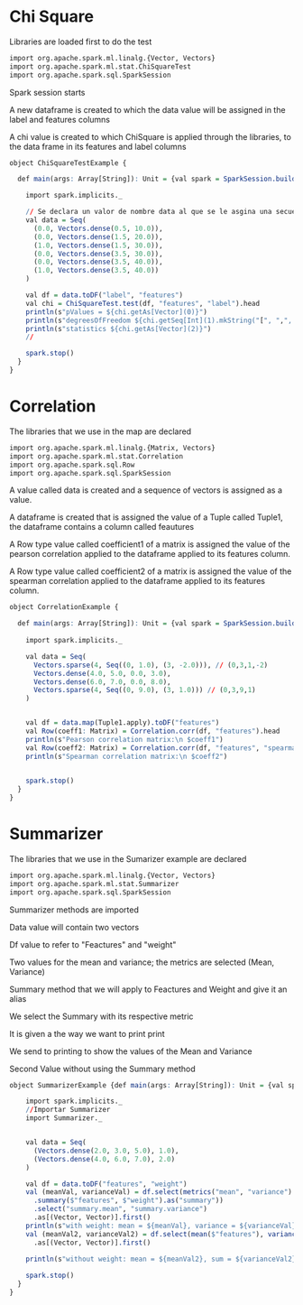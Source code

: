 # Chi Square

Libraries are loaded first to do the test

```R
import org.apache.spark.ml.linalg.{Vector, Vectors}
import org.apache.spark.ml.stat.ChiSquareTest
import org.apache.spark.sql.SparkSession
```

Spark session starts

A new dataframe is created to which the data value will be assigned in the label and features columns

A chi value is created to which ChiSquare is applied through the libraries, to the data frame in its features and label columns


```R
object ChiSquareTestExample {

  def main(args: Array[String]): Unit = {val spark = SparkSession.builder.appName("ChiSquareTestExample").getOrCreate()

    import spark.implicits._

    // Se declara un valor de nombre data al que se le asgina una secuencia de vectores dense
    val data = Seq(
      (0.0, Vectors.dense(0.5, 10.0)),
      (0.0, Vectors.dense(1.5, 20.0)),
      (1.0, Vectors.dense(1.5, 30.0)),
      (0.0, Vectors.dense(3.5, 30.0)),
      (0.0, Vectors.dense(3.5, 40.0)),
      (1.0, Vectors.dense(3.5, 40.0))
    )

    val df = data.toDF("label", "features")
    val chi = ChiSquareTest.test(df, "features", "label").head 
    println(s"pValues = ${chi.getAs[Vector](0)}")
    println(s"degreesOfFreedom ${chi.getSeq[Int](1).mkString("[", ",", "]")}")
    println(s"statistics ${chi.getAs[Vector](2)}")
    // 

    spark.stop()
  }
}
```

# Correlation
The libraries that we use in the map are declared

```R
import org.apache.spark.ml.linalg.{Matrix, Vectors}
import org.apache.spark.ml.stat.Correlation
import org.apache.spark.sql.Row
import org.apache.spark.sql.SparkSession
```

A value called data is created and a sequence of vectors is assigned as a value.

A dataframe is created that is assigned the value of a Tuple called Tuple1, the dataframe contains a column called feautures

A Row type value called coefficient1 of a matrix is assigned the value of the pearson correlation applied to the dataframe applied to its features column.

A Row type value called coefficient2 of a matrix is assigned the value of the spearman correlation applied to the dataframe applied to its features column.

```R
object CorrelationExample {

  def main(args: Array[String]): Unit = {val spark = SparkSession.builder.appName("CorrelationExample").getOrCreate()
  
    import spark.implicits._

    val data = Seq(
      Vectors.sparse(4, Seq((0, 1.0), (3, -2.0))), // (0,3,1,-2)
      Vectors.dense(4.0, 5.0, 0.0, 3.0),
      Vectors.dense(6.0, 7.0, 0.0, 8.0),
      Vectors.sparse(4, Seq((0, 9.0), (3, 1.0))) // (0,3,9,1)
    )


    val df = data.map(Tuple1.apply).toDF("features")
    val Row(coeff1: Matrix) = Correlation.corr(df, "features").head
    println(s"Pearson correlation matrix:\n $coeff1") 
    val Row(coeff2: Matrix) = Correlation.corr(df, "features", "spearman").head
    println(s"Spearman correlation matrix:\n $coeff2") 
    

    spark.stop()
  }
}
```

# Summarizer
The libraries that we use in the Sumarizer example are declared

```R
import org.apache.spark.ml.linalg.{Vector, Vectors}
import org.apache.spark.ml.stat.Summarizer
import org.apache.spark.sql.SparkSession
```
Summarizer methods are imported

Data value will contain two vectors

Df value to refer to "Feactures" and "weight"

Two values for the mean and variance; the metrics are selected (Mean, Variance)

Summary method that we will apply to Feactures and Weight and give it an alias

We select the Summary with its respective metric

It is given a the way we want to print print

We send to printing to show the values of the Mean and Variance

Second Value without using the Summary method

```R
object SummarizerExample {def main(args: Array[String]): Unit = {val spark = SparkSession.builder.appName("SummarizerExample").getOrCreate()

    import spark.implicits._
    //Importar Summarizer 
    import Summarizer._


    val data = Seq(
      (Vectors.dense(2.0, 3.0, 5.0), 1.0),
      (Vectors.dense(4.0, 6.0, 7.0), 2.0)
    )

    val df = data.toDF("features", "weight")
    val (meanVal, varianceVal) = df.select(metrics("mean", "variance")
      .summary($"features", $"weight").as("summary"))
      .select("summary.mean", "summary.variance")
      .as[(Vector, Vector)].first()
    println(s"with weight: mean = ${meanVal}, variance = ${varianceVal}")
    val (meanVal2, varianceVal2) = df.select(mean($"features"), variance($"features"))
      .as[(Vector, Vector)].first()
      
    println(s"without weight: mean = ${meanVal2}, sum = ${varianceVal2}")

    spark.stop()
  }
}
```